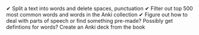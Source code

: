 

✔ Split a text into words and delete spaces, punctuation
✔ Filter out top 500 most common words and words in the Anki collection
✔ Figure out how to deal with parts of speech or find something pre-made?
Possibly get defintions for words?
Create an Anki deck from the book